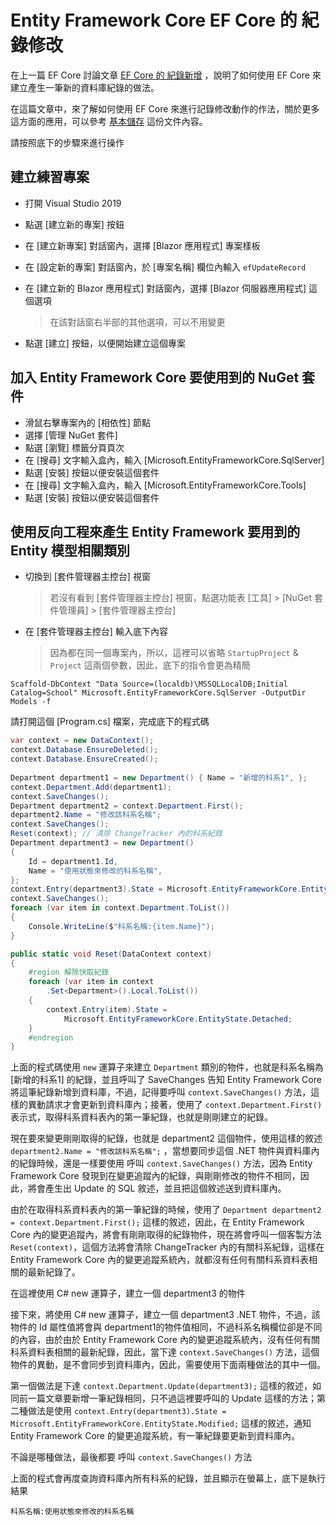 # Entity Framework Core EF Core 的 紀錄修改

在上一篇 EF Core 討論文章 [EF Core 的 紀錄新增](https://csharpkh.blogspot.com/2020/10/Entity-Framework-Core-Add-Insert-Save-Changed-EntityState-State.html) ，說明了如何使用 EF Core 來建立產生一筆新的資料庫紀錄的做法。

在這篇文章中，來了解如何使用 EF Core 來進行記錄修改動作的作法，關於更多這方面的應用，可以參考 [基本儲存](https://docs.microsoft.com/zh-tw/ef/core/saving/basic/?WT.mc_id=DT-MVP-5002220) 這份文件內容。

請按照底下的步驟來進行操作

## 建立練習專案

* 打開 Visual Studio 2019
* 點選 [建立新的專案] 按鈕
* 在 [建立新專案] 對話窗內，選擇 [Blazor 應用程式] 專案樣板
* 在 [設定新的專案] 對話窗內，於 [專案名稱] 欄位內輸入 `efUpdateRecord`
* 在 [建立新的 Blazor 應用程式] 對話窗內，選擇 [Blazor 伺服器應用程式] 這個選項

  > 在該對話窗右半部的其他選項，可以不用變更

* 點選 [建立] 按鈕，以便開始建立這個專案

## 加入 Entity Framework Core 要使用到的 NuGet 套件

* 滑鼠右擊專案內的 [相依性] 節點
* 選擇 [管理 NuGet 套件]
* 點選 [瀏覽] 標籤分頁頁次
* 在 [搜尋] 文字輸入盒內，輸入 [Microsoft.EntityFrameworkCore.SqlServer]
* 點選 [安裝] 按鈕以便安裝這個套件
* 在 [搜尋] 文字輸入盒內，輸入 [Microsoft.EntityFrameworkCore.Tools]
* 點選 [安裝] 按鈕以便安裝這個套件

## 使用反向工程來產生 Entity Framework 要用到的 Entity 模型相關類別

* 切換到 [套件管理器主控台] 視窗

  > 若沒有看到 [套件管理器主控台] 視窗，點選功能表 [工具] > [NuGet 套件管理員] > [套件管理器主控台]

* 在 [套件管理器主控台] 輸入底下內容

  > 因為都在同一個專案內，所以，這裡可以省略 `StartupProject` & `Project` 這兩個參數，因此，底下的指令會更為精簡

```
Scaffold-DbContext "Data Source=(localdb)\MSSQLLocalDB;Initial Catalog=School" Microsoft.EntityFrameworkCore.SqlServer -OutputDir Models -f
```

請打開這個 [Program.cs] 檔案，完成底下的程式碼

```csharp
var context = new DataContext();
context.Database.EnsureDeleted();
context.Database.EnsureCreated();
 
Department department1 = new Department() { Name = "新增的科系1", };
context.Department.Add(department1);
context.SaveChanges();
Department department2 = context.Department.First();
department2.Name = "修改該科系名稱";
context.SaveChanges();
Reset(context); // 清除 ChangeTracker 內的科系紀錄
Department department3 = new Department()
{
    Id = department1.Id,
    Name = "使用狀態來修改的科系名稱",
};
context.Entry(department3).State = Microsoft.EntityFrameworkCore.EntityState.Modified;
context.SaveChanges();
foreach (var item in context.Department.ToList())
{
    Console.WriteLine($"科系名稱:{item.Name}");
}

public static void Reset(DataContext context)
{
    #region 解除快取紀錄
    foreach (var item in context
        .Set<Department>().Local.ToList())
    {
        context.Entry(item).State = 
            Microsoft.EntityFrameworkCore.EntityState.Detached;
    }
    #endregion
}
```

上面的程式碼使用 `new` 運算子來建立 `Department` 類別的物件，也就是科系名稱為 [新增的科系1] 的紀錄，並且呼叫了 SaveChanges 告知 Entity Framework Core 將這筆紀錄新增到資料庫，不過，記得要呼叫 `context.SaveChanges()` 方法，這樣的異動請求才會更新到資料庫內；接著，使用了 `context.Department.First()` 表示式，取得科系資料表內的第一筆紀錄，也就是剛剛建立的紀錄。

現在要來變更剛剛取得的紀錄，也就是 department2 這個物件，使用這樣的敘述 `department2.Name = "修改該科系名稱";` ，當想要同步這個 .NET 物件與資料庫內的紀錄時候，還是一樣要使用 呼叫 `context.SaveChanges()` 方法，因為 Entity Framework Core 發現到在變更追蹤內的紀錄，與剛剛修改的物件不相同，因此，將會產生出 Update 的 SQL 敘述，並且把這個敘述送到資料庫內。

由於在取得科系資料表內的第一筆紀錄的時候，使用了 `Department department2 = context.Department.First();` 這樣的敘述，因此，在 Entity Framework Core 內的變更追蹤內，將會有剛剛取得的紀錄物件，現在將會呼叫一個客製方法 `Reset(context)`，這個方法將會清除 ChangeTracker 內的有關科系紀錄，這樣在 Entity Framework Core 內的變更追蹤系統內，就都沒有任何有關科系資料表相關的最新紀錄了。

在這裡使用 C# new 運算子，建立一個 department3 的物件

接下來，將使用 C# new 運算子，建立一個 department3 .NET 物件，不過，該物件的 Id 屬性值將會與 department1的物件值相同，不過科系名稱欄位卻是不同的內容，由於由於 Entity Framework Core 內的變更追蹤系統內，沒有任何有關科系資料表相關的最新紀錄，因此，當下達 `context.SaveChanges()` 方法，這個物件的異動，是不會同步到資料庫內，因此，需要使用下面兩種做法的其中一個。

第一個做法是下達 `context.Department.Update(department3);` 這樣的敘述，如同前一篇文章要新增一筆紀錄相同，只不過這裡要呼叫的 Update 這樣的方法；第二種做法是使用 `context.Entry(department3).State = Microsoft.EntityFrameworkCore.EntityState.Modified;` 這樣的敘述，通知 Entity Framework Core 的變更追蹤系統，有一筆紀錄要更新到資料庫內。

不論是哪種做法，最後都要 呼叫 `context.SaveChanges()` 方法

上面的程式會再度查詢資料庫內所有科系的紀錄，並且顯示在螢幕上，底下是執行結果

```
科系名稱:使用狀態來修改的科系名稱

```


